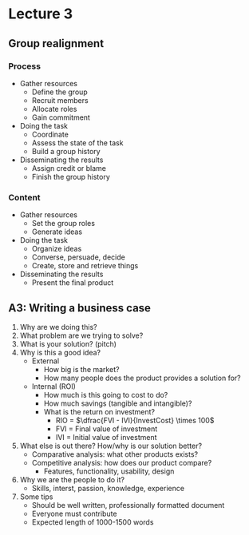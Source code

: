 # Lecture 3

## Group realignment

### Process

- Gather resources
	- Define the group
	- Recruit members
	- Allocate roles
	- Gain commitment
- Doing the task
	- Coordinate
	- Assess the state of the task
	- Build a group history
- Disseminating the results
	- Assign credit or blame
	- Finish the group history

### Content

- Gather resources
	- Set the group roles
	- Generate ideas
- Doing the task
	- Organize ideas
	- Converse, persuade, decide
	- Create, store and retrieve things
- Disseminating the results
	- Present the final product


## A3: Writing a business case

1) Why are we doing this?
2) What problem are we trying to solve?
3) What is your solution? (pitch)
4) Why is this a good idea?
	- External
		- How big is the market?
		- How many people does the product provides a solution for?
	- Internal (ROI)
		- How much is this going to cost to do?
		- How much savings (tangible and intangible)?
		- What is the return on investment?
			- RIO = $\dfrac{FVI - IVI}{InvestCost} \times 100$
			- FVI = Final value of investment
			- IVI = Initial value of investment
5) What else is out there? How/why is our solution better?
	- Comparative analysis: what other products exists?
	- Competitive analysis: how does our product compare? 
		- Features, functionality, usability, design
6) Why we are the people to do it?
	- Skills, interst, passion, knowledge, experience
7) Some tips
	- Should be well written, professionally formatted document
	- Everyone must contribute
	- Expected length of 1000-1500 words

